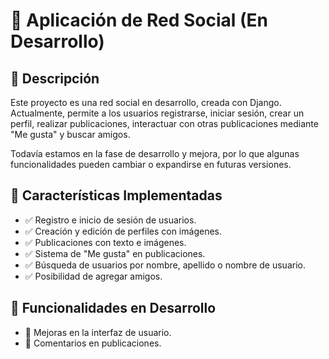 # 📌 Aplicación de Red Social (En Desarrollo)

## 📖 Descripción  
Este proyecto es una red social en desarrollo, creada con Django. Actualmente, permite a los usuarios registrarse, iniciar sesión, crear un perfil, realizar publicaciones, interactuar con otras publicaciones mediante "Me gusta" y buscar amigos.  

Todavía estamos en la fase de desarrollo y mejora, por lo que algunas funcionalidades pueden cambiar o expandirse en futuras versiones.  

## 🚀 Características Implementadas  
- ✅ Registro e inicio de sesión de usuarios.  
- ✅ Creación y edición de perfiles con imágenes.  
- ✅ Publicaciones con texto e imágenes.  
- ✅ Sistema de "Me gusta" en publicaciones.  
- ✅ Búsqueda de usuarios por nombre, apellido o nombre de usuario.  
- ✅ Posibilidad de agregar amigos.  

## 🔧 Funcionalidades en Desarrollo  
- 🔄 Mejoras en la interfaz de usuario.
- 🔄 Comentarios en publicaciones.  
